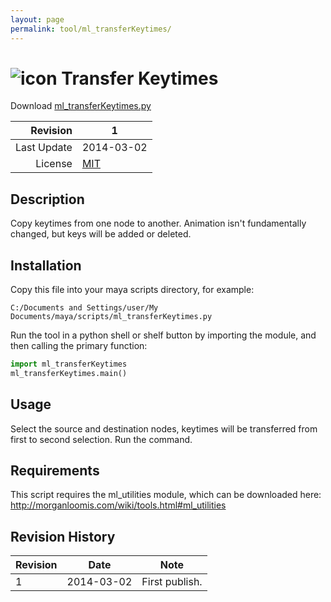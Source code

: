 ```yaml
---
layout: page
permalink: tool/ml_transferKeytimes/
---
```


# ![icon](https://raw.githubusercontent.com/morganloomis/ml_tools/master/icons//ml_transferKeytimes.png) Transfer Keytimes
Download [ml_transferKeytimes.py](https://raw.githubusercontent.com/morganloomis/ml_tools/master/ml_transferKeytimes.py)

| Revision | 1 |
|---:|---|
| Last Update | 2014-03-02 |
| License | [MIT](https://opensource.org/licenses/MIT) |

## Description

 Copy keytimes from one node to another. Animation isn't fundamentally changed, but keys will be added or deleted.

## Installation

Copy this file into your maya scripts directory, for example:

`C:/Documents and Settings/user/My Documents/maya/scripts/ml_transferKeytimes.py`

Run the tool in a python shell or shelf button by importing the module, 
and then calling the primary function:

```python
import ml_transferKeytimes
ml_transferKeytimes.main()
```

## Usage

 Select the source and destination nodes, keytimes will be transferred from first to second selection. Run the command.

## Requirements

 This script requires the ml_utilities module, which can be downloaded here: http://morganloomis.com/wiki/tools.html#ml_utilities

## Revision History

| Revision | Date | Note|
|---|---|---|
|1|2014-03-02|First publish.|
